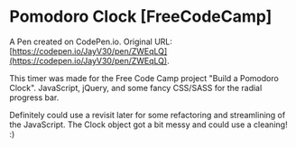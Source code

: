 # Pomodoro Clock [FreeCodeCamp]

A Pen created on CodePen.io. Original URL: [https://codepen.io/JayV30/pen/ZWEqLQ](https://codepen.io/JayV30/pen/ZWEqLQ).

This timer was made for the Free Code Camp project "Build a Pomodoro Clock". JavaScript, jQuery, and some fancy CSS/SASS for the radial progress bar.  

Definitely could use a revisit later for some refactoring and streamlining of the JavaScript. The Clock object got a bit messy and could use a cleaning! :)